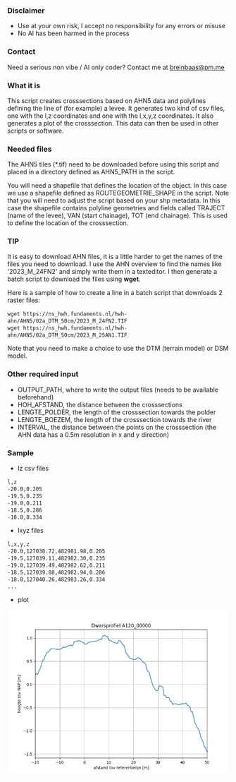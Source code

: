 ### Disclaimer

* Use at your own risk, I accept no responsibility for any errors or misuse 
* No AI has been harmed in the process

### Contact

Need a serious non vibe / AI only coder? Contact me at breinbaas@pm.me

### What it is

This script creates crosssections based on AHN5 data and polylines defining the line of (for example) a levee. It generates two kind of csv files, one with the l,z coordinates and one with the l,x,y,z coordinates. It also generates a plot of the crosssection. This data can then be used in other scripts or software.

### Needed files

The AHN5 tiles (*.tif) need to be downloaded before using this script and placed in a directory defined as AHN5_PATH in the script. 

You will need a shapefile that defines the location of the object. In this case we use a shapefile defined as ROUTEGEOMETRIE_SHAPE in the script. Note that you will need to adjust the script based on your shp metadata. In this case the shapefile contains polyline geometries and fields called TRAJECT (name of the levee), VAN (start chainage), TOT (end chainage). This is used to define the location of the crosssection. 

### TIP

It is easy to download AHN files, it is a little harder to get the names of the files you need to download. I use the AHN overview to find the names like '2023_M_24FN2' and simply write them in a texteditor. I then generate a batch script to download the files using **wget**.

Here is a sample of how to create a line in a batch script that downloads 2 raster files:

```
wget https://ns_hwh.fundaments.nl/hwh-ahn/AHN5/02a_DTM_50cm/2023_M_24FN2.TIF
wget https://ns_hwh.fundaments.nl/hwh-ahn/AHN5/02a_DTM_50cm/2023_M_25AN1.TIF
```

Note that you need to make a choice to use the DTM (terrain model) or DSM model.

### Other required input

* OUTPUT_PATH, where to write the output files (needs to be available beforehand)
* HOH_AFSTAND, the distance between the crosssections
* LENGTE_POLDER, the length of the crosssection towards the polder
* LENGTE_BOEZEM, the length of the crosssection towards the river
* INTERVAL, the distance between the points on the crosssection (the AHN data has a 0.5m resolution in x and y direction)

### Sample

* lz csv files

```
l,z
-20.0,0.205
-19.5,0.235
-19.0,0.211
-18.5,0.286
-18.0,0.334
```

* lxyz files

```
l,x,y,z
-20.0,127038.72,482981.98,0.205
-19.5,127039.11,482982.30,0.235
-19.0,127039.49,482982.62,0.211
-18.5,127039.88,482982.94,0.286
-18.0,127040.26,482983.26,0.334
...
```

* plot

![sample image](https://github.com/breinbaas/waternet_crosssections/blob/master/img/sample.png)






